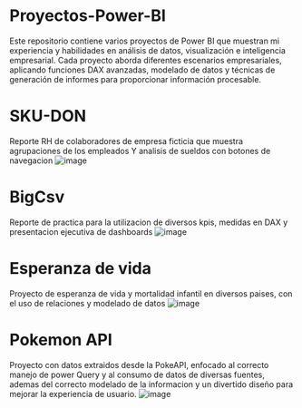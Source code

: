 # Proyectos-Power-BI
Este repositorio contiene varios proyectos de Power BI que muestran mi experiencia y habilidades en análisis de datos, visualización e inteligencia empresarial. Cada proyecto aborda diferentes escenarios empresariales, aplicando funciones DAX avanzadas, modelado de datos y técnicas de generación de informes para proporcionar información procesable.

# SKU-DON
Reporte RH de colaboradores de empresa ficticia que muestra agrupaciones de los empleados Y analisis de sueldos con botones de navegacion
![image](https://github.com/user-attachments/assets/9f79718d-3996-4245-8bb9-e4dd6c217539)

# BigCsv
Reporte de practica para la utilizacion de diversos kpis, medidas en DAX y presentacion ejecutiva de dashboards
![image](https://github.com/user-attachments/assets/3a63a48d-808b-4d63-a373-ba69ed1605ff)

# Esperanza de vida
Proyecto de esperanza de vida y mortalidad infantil en diversos paises, con el uso de relaciones y modelado de datos
![image](https://github.com/user-attachments/assets/a96fa611-48ab-495d-9ac0-b4c1290bab4c)


# Pokemon API
Proyecto con datos extraidos desde la PokeAPI, enfocado al correcto manejo de power Query y al consumo de datos de diversas fuentes, ademas del correcto modelado de la informacion y un divertido diseño para mejorar la experiencia de usuario.
![image](https://github.com/user-attachments/assets/ede9fd20-c3a2-4159-b606-d2ff44c5bb5a)




